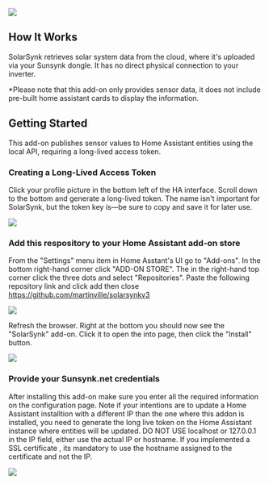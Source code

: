 ![](https://github.com/martinville/solarsynkv3/blob/main/logo.png?raw=true)

## How It Works
SolarSynk retrieves solar system data from the cloud, where it's uploaded via your Sunsynk dongle. It has no direct physical connection to your inverter. 

*Please note that this add-on only provides sensor data, it does not include pre-built home assistant  cards to display the information.

## Getting Started
This add-on publishes sensor values to Home Assistant entities using the local API, requiring a long-lived access token.

### Creating a Long-Lived Access Token
Click your profile picture in the bottom left of the HA interface. Scroll down to the bottom and generate a long-lived token. The name isn't important for SolarSynk, but the token key is—be sure to copy and save it for later use.

![](https://github.com/martinville/solarsynkv3/blob/main/longlivetoken.png?raw=true)

### Add this respository to your Home Assistant add-on store
From the "Settings" menu item in Home Asstant's UI go to "Add-ons". In the bottom right-hand corner click "ADD-ON STORE". The in the right-hand top corner click the three dots and select "Repositories".
Paste the following repository link and click add then close https://github.com/martinville/solarsynkv3

![](https://github.com/martinville/solarsynkv3/blob/main/addrepo.png?raw=true)

Refresh the browser. Right at the bottom you should now see the "SolarSynk" add-on. Click it to open the into page, then click the "Install" button.

![](https://github.com/martinville/solarsynkv3/blob/main/addonavail.png?raw=true)

### Provide your Sunsynk.net credentials
After installing this add-on make sure you enter all the required information on the configuration page. Note if your intentions are to update a Home Assistant installtion with a different IP than the one where this addon is installed, you need to generate the long live token on the Home Assistant instance where entities will be updated. 
DO NOT USE localhost or 127.0.0.1 in the IP field, either use the actual IP or hostname. If you implemented a SSL certificate , its mandatory to use the hostname assigned to the certificate and not the IP. 

![](https://github.com/martinville/solarsynkv3/blob/main/settings.png)
